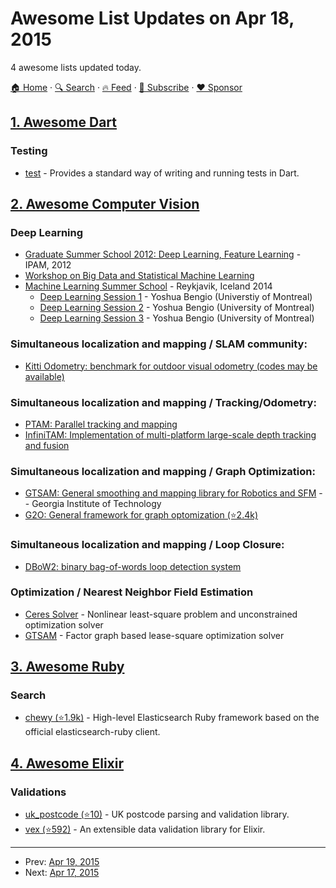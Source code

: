# Awesome List Updates on Apr 18, 2015

4 awesome lists updated today.

[🏠 Home](/README.md) · [🔍 Search](https://www.trackawesomelist.com/search/) · [🔥 Feed](https://www.trackawesomelist.com/rss.xml) · [📮 Subscribe](https://trackawesomelist.us17.list-manage.com/subscribe?u=d2f0117aa829c83a63ec63c2f&id=36a103854c) · [❤️  Sponsor](https://github.com/sponsors/theowenyoung)



## [1. Awesome Dart](/content/yissachar/awesome-dart/README.md)

### Testing

*   [test](https://pub.dartlang.org/packages/test) - Provides a standard way of writing and running tests in Dart.

## [2. Awesome Computer Vision](/content/jbhuang0604/awesome-computer-vision/README.md)

### Deep Learning

*   [Graduate Summer School 2012: Deep Learning, Feature Learning](http://www.ipam.ucla.edu/programs/summer-schools/graduate-summer-school-deep-learning-feature-learning/?tab=schedule) - IPAM, 2012
*   [Workshop on Big Data and Statistical Machine Learning](http://www.fields.utoronto.ca/programs/scientific/14-15/bigdata/machine/)
*   [Machine Learning Summer School](https://www.youtube.com/channel/UC3ywjSv5OsDiDAnOP8C1NiQ) - Reykjavik, Iceland 2014
    *   [Deep Learning Session 1](https://www.youtube.com/watch?v=JuimBuvEWBg) - Yoshua Bengio (Universtiy of Montreal)
    *   [Deep Learning Session 2](https://www.youtube.com/watch?v=Fl-W7_z3w3o) - Yoshua Bengio (University of Montreal)
    *   [Deep Learning Session 3](https://www.youtube.com/watch?v=_cohR7LAgWA) - Yoshua Bengio (University of Montreal)

### Simultaneous localization and mapping / SLAM community:

*   [Kitti Odometry: benchmark for outdoor visual odometry (codes may be available)](http://www.cvlibs.net/datasets/kitti/eval_odometry.php)

### Simultaneous localization and mapping / Tracking/Odometry:

*   [PTAM: Parallel tracking and mapping](http://www.robots.ox.ac.uk/\~gk/PTAM/)
*   [InfiniTAM: Implementation of multi-platform large-scale depth tracking and fusion](http://www.robots.ox.ac.uk/\~victor/infinitam/)

### Simultaneous localization and mapping / Graph Optimization:

*   [GTSAM: General smoothing and mapping library for Robotics and SFM](https://collab.cc.gatech.edu/borg/gtsam?destination=node%2F299) -- Georgia Institute of Technology
*   [G2O: General framework for graph optomization (⭐2.4k)](https://github.com/RainerKuemmerle/g2o)

### Simultaneous localization and mapping / Loop Closure:

*   [DBoW2: binary bag-of-words loop detection system](http://webdiis.unizar.es/\~dorian/index.php?p=32)

### Optimization / Nearest Neighbor Field Estimation

*   [Ceres Solver](http://ceres-solver.org/) - Nonlinear least-square problem and unconstrained optimization solver
*   [GTSAM](https://collab.cc.gatech.edu/borg/gtsam/) - Factor graph based lease-square optimization solver

## [3. Awesome Ruby](/content/markets/awesome-ruby/README.md)

### Search

*   [chewy (⭐1.9k)](https://github.com/toptal/chewy) - High-level Elasticsearch Ruby framework based on the official elasticsearch-ruby client.

## [4. Awesome Elixir](/content/h4cc/awesome-elixir/README.md)

### Validations

*   [uk\_postcode (⭐10)](https://github.com/KushalP/uk_postcode) - UK postcode parsing and validation library.
*   [vex (⭐592)](https://github.com/CargoSense/vex) - An extensible data validation library for Elixir.

---

- Prev: [Apr 19, 2015](/content/2015/04/19/README.md)
- Next: [Apr 17, 2015](/content/2015/04/17/README.md)